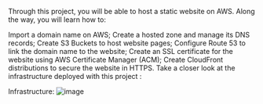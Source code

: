 Through this project, you will be able to host a static website on AWS. Along the way, you will learn how to:

Import a domain name on AWS;
Create a hosted zone and manage its DNS records;
Create S3 Buckets to host website pages;
Configure Route 53 to link the domain name to the website;
Create an SSL certificate for the website using AWS Certificate Manager (ACM);
Create CloudFront distributions to secure the website in HTTPS.
Take a closer look at the infrastructure deployed with this project :

Infrastructure:
![image](https://github.com/user-attachments/assets/6130af86-6257-4a6f-9ccd-b0027c2d0766)
